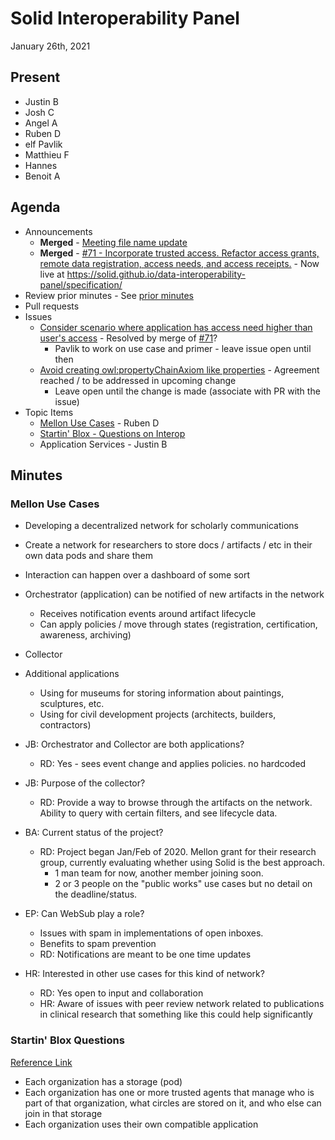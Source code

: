 # Solid Interoperability Panel
January 26th, 2021

## Present

- Justin B
- Josh C
- Angel A
- Ruben D
- elf Pavlik
- Matthieu F
- Hannes
- Benoit A

## Agenda

- Announcements
    - **Merged** - [Meeting file name update](https://github.com/solid/data-interoperability-panel/pull/78)
    - **Merged** - [#71 - Incorporate trusted access. Refactor access grants, remote data registration, access needs, and access receipts.](https://github.com/solid/data-interoperability-panel/pull/71) - Now live at https://solid.github.io/data-interoperability-panel/specification/
- Review prior minutes - See [prior minutes](https://github.com/solid/data-interoperability-panel/blob/master/meetings/2021-01-19.md)
- Pull requests
- Issues
    - [Consider scenario where application has access need higher than user's access](https://github.com/solid/data-interoperability-panel/issues/75) - Resolved by merge of [#71](https://github.com/solid/data-interoperability-panel/pull/71)?
        - Pavlik to work on use case and primer - leave issue open until then
    - [Avoid creating owl:propertyChainAxiom like properties](https://github.com/solid/data-interoperability-panel/issues/76) - Agreement reached / to be addressed in upcoming change
        - Leave open until the change is made (associate with PR with the issue)
- Topic Items
    - [Mellon Use Cases](https://dexagod.github.io/mellon-requirements/) - Ruben D
    - [Startin' Blox - Questions on Interop](https://git.startinblox.com/applications/trust/interop-hubl)
    - Application Services - Justin B

## Minutes

### Mellon Use Cases

- Developing a decentralized network for scholarly communications
- Create a network for researchers to store docs / artifacts / etc in their own data pods and share them
- Interaction can happen over a dashboard of some sort
- Orchestrator (application) can be notified of new artifacts in the network
    - Receives notification events around artifact lifecycle
    - Can apply policies / move through states (registration, certification, awareness, archiving)
- Collector
- Additional applications
    - Using for museums for storing information about paintings, sculptures, etc.
    - Using for civil development projects (architects, builders, contractors)

- JB: Orchestrator and Collector are both applications?
    - RD: Yes - sees event change and applies policies. no hardcoded 

- JB: Purpose of the collector?
    - RD: Provide a way to browse through the artifacts on the network. Ability to query with certain filters, and see lifecycle data.

- BA: Current status of the project?
    - RD: Project began Jan/Feb of 2020. Mellon grant for their research group, currently evaluating whether using Solid is the best approach. 
        - 1 man team for now, another member joining soon. 
        - 2 or 3 people on the "public works" use cases but no detail on the deadline/status.

- EP: Can WebSub play a role?
    - Issues with spam in implementations of open inboxes.
    - Benefits to spam prevention
    - RD: Notifications are meant to be one time updates

- HR: Interested in other use cases for this kind of network?
    - RD: Yes open to input and collaboration
    - HR: Aware of issues with peer review network related to publications in clinical research that something like this could help significantly


### Startin' Blox Questions ###

[Reference Link](https://git.startinblox.com/applications/trust/interop-hubl)

- Each organization has a storage (pod)
- Each organization has one or more trusted agents that manage who is part of that organization, what circles are stored on it, and who else can join in that storage
- Each organization uses their own compatible application
